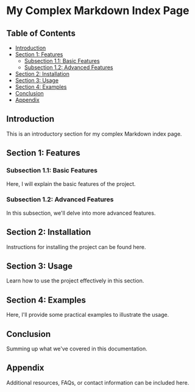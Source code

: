 # My Complex Markdown Index Page

## Table of Contents
- [Introduction](#introduction)
- [Section 1: Features](#section-1-features)
  - [Subsection 1.1: Basic Features](#subsection-11-basic-features)
  - [Subsection 1.2: Advanced Features](#subsection-12-advanced-features)
- [Section 2: Installation](#section-2-installation)
- [Section 3: Usage](#section-3-usage)
- [Section 4: Examples](#section-4-examples)
- [Conclusion](#conclusion)
- [Appendix](#appendix)

## Introduction
This is an introductory section for my complex Markdown index page.

## Section 1: Features
### Subsection 1.1: Basic Features
Here, I will explain the basic features of the project.

### Subsection 1.2: Advanced Features
In this subsection, we'll delve into more advanced features.

## Section 2: Installation
Instructions for installing the project can be found here.

## Section 3: Usage
Learn how to use the project effectively in this section.

## Section 4: Examples
Here, I'll provide some practical examples to illustrate the usage.

## Conclusion
Summing up what we've covered in this documentation.

## Appendix
Additional resources, FAQs, or contact information can be included here.

